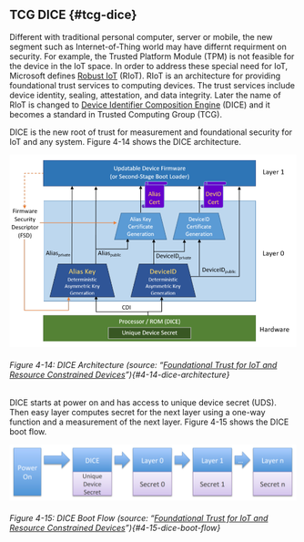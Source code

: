 <!--- @file
  tcg-dice.md for Understanding the UEFI Secure Boot Chain

  Copyright (c) 2019, Intel Corporation. All rights reserved.<BR>

  Redistribution and use in source (original document form) and 'compiled'
  forms (converted to PDF, epub, HTML and other formats) with or without
  modification, are permitted provided that the following conditions are met:

  1) Redistributions of source code (original document form) must retain the
     above copyright notice, this list of conditions and the following
     disclaimer as the first lines of this file unmodified.

  2) Redistributions in compiled form (transformed to other DTDs, converted to
     PDF, epub, HTML and other formats) must reproduce the above copyright
     notice, this list of conditions and the following disclaimer in the
     documentation and/or other materials provided with the distribution.

  THIS DOCUMENTATION IS PROVIDED BY TIANOCORE PROJECT "AS IS" AND ANY EXPRESS OR
  IMPLIED WARRANTIES, INCLUDING, BUT NOT LIMITED TO, THE IMPLIED WARRANTIES OF
  MERCHANTABILITY AND FITNESS FOR A PARTICULAR PURPOSE ARE DISCLAIMED. IN NO
  EVENT SHALL TIANOCORE PROJECT  BE LIABLE FOR ANY DIRECT, INDIRECT, INCIDENTAL,
  SPECIAL, EXEMPLARY, OR CONSEQUENTIAL DAMAGES (INCLUDING, BUT NOT LIMITED TO,
  PROCUREMENT OF SUBSTITUTE GOODS OR SERVICES; LOSS OF USE, DATA, OR PROFITS;
  OR BUSINESS INTERRUPTION) HOWEVER CAUSED AND ON ANY THEORY OF LIABILITY,
  WHETHER IN CONTRACT, STRICT LIABILITY, OR TORT (INCLUDING NEGLIGENCE OR
  OTHERWISE) ARISING IN ANY WAY OUT OF THE USE OF THIS DOCUMENTATION, EVEN IF
  ADVISED OF THE POSSIBILITY OF SUCH DAMAGE.

-->

## TCG DICE {#tcg-dice}

Different with traditional personal computer, server or mobile, the new segment such as Internet-of-Thing world may have differnt requirment on security. For example, the Trusted Platform Module (TPM) is not feasible for the device in the IoT space. In order to address these special need for IoT, Microsoft defines [Robust IoT](https://www.microsoft.com/en-us/research/wpcontent/uploads/2016/06/RIoT20Paper-1.1-1.pdf) (RIoT). RIoT is an architecture for providing foundational trust services to computing devices. The trust services include device identity, sealing, attestation, and data integrity. Later the name of RIoT is changed to [Device Identifier Composition Engine](https://trustedcomputinggroup.org/work-groups/dice-architectures/) (DICE) and it becomes a standard in Trusted Computing Group (TCG).

DICE is the new root of trust for measurement and foundational security for IoT and any system. Figure 4-14 shows the DICE architecture.

![](/media/image28.png)

###### Figure 4-14: DICE Architecture (source: “[Foundational Trust for IoT and Resource Constrained Devices](https://trustedcomputinggroup.org/resource/foundational-trust-iot-resource-constrained-devices/)”){#4-14-dice-architecture}

DICE starts at power on and has access to unique device secret (UDS). Then easy layer computes secret for the next layer using a one-way function and a measurement of the next layer.  Figure 4-15 shows the DICE boot flow.

![](/media/image29.png)

###### Figure 4-15: DICE Boot Flow (source: “[Foundational Trust for IoT and Resource Constrained Devices](https://trustedcomputinggroup.org/resource/foundational-trust-iot-resource-constrained-devices/)”){#4-15-dice-boot-flow}
